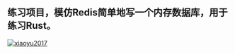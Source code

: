 练习项目，模仿Redis简单地写一个内存数据库，用于练习Rust。
---
[![xiaoyu2017](https://img.shields.io/badge/warehouse-Github-blue)](https://www.github.com/xiaoyu2017)
